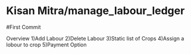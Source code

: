 # Kisan Mitra/manage_labour_ledger
#First Commit



Overview
1)Add Labour
2)Delete Labour
3)Static list of Crops
4)Assign a lobour to crop
5)Payment Option

